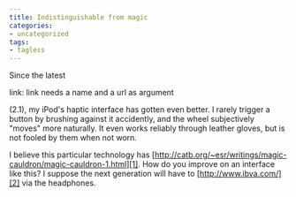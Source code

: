 ```yaml
---
title: Indistinguishable from magic
categories:
- uncategorized
tags:
- tagless
---
```


Since the latest 

link: link needs a name and a url as argument

(2.1), my iPod's haptic interface has gotten even better.  I rarely trigger a button by brushing against it accidently, and the wheel subjectively "moves" more naturally.  It even works reliably through leather gloves, but is not fooled by them when not worn.

I believe this particular technology has [http://catb.org/~esr/writings/magic-cauldron/magic-cauldron-1.html][1]. How do you improve on an interface like this?  I suppose the next generation will have to [http://www.ibva.com/][2] via the headphones.

   [1]: http://catb.org/~esr/writings/magic-cauldron/magic-cauldron-1.html
   [2]: http://www.ibva.com/

